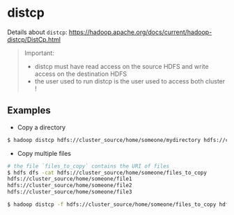 # distcp

Details about `distcp`: https://hadoop.apache.org/docs/current/hadoop-distcp/DistCp.html

> Important: 
> * distcp must have read access on the source HDFS and write access on the destination HDFS
> * the user used to run distcp is the user used to access both cluster !

## Examples

* Copy a directory
```sh
$ hadoop distcp hdfs://cluster_source/home/someone/mydirectory hdfs://cluster_destination/tmp
```

* Copy multiple files
```sh
# the file `files_to_copy` contains the URI of files
$ hdfs dfs -cat hdfs://cluster_source/home/someone/files_to_copy
hdfs://cluster_source/home/someone/file1
hdfs://cluster_source/home/someone/file2
hdfs://cluster_source/home/someone/file3

$ hadoop distcp -f hdfs://cluster_source/home/someone/files_to_copy hdfs://cluster_destination/tmp
```


